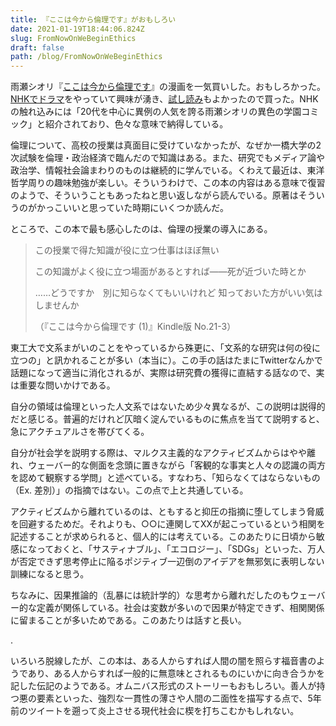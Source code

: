 ```yaml
---
title: 『ここは今から倫理です』がおもしろい
date: 2021-01-19T18:44:06.824Z
slug: FromNowOnWeBeginEthics
draft: false
path: /blog/FromNowOnWeBeginEthics
---
```

雨瀬シオリ『[ここは今から倫理です](https://amzn.to/36cxqof)』の漫画を一気買いした。おもしろかった。[NHKでドラマ](https://www.nhk.jp/p/rinri/ts/WKL8N2Z561/)をやっていて興味が湧き、[試し読み](https://tonarinoyj.jp/episode/13933686331754900481)もよかったので買った。NHKの触れ込みには「20代を中心に異例の人気を誇る雨瀬シオリの異色の学園コミック」と紹介されており、色々な意味で納得している。

倫理について、高校の授業は真面目に受けていなかったが、なぜか一橋大学の2次試験を倫理・政治経済で臨んだので知識はある。また、研究でもメディア論や政治学、情報社会論まわりのものは継続的に学んでいる。くわえて最近は、東洋哲学周りの趣味勉強が楽しい。そういうわけで、この本の内容はある意味で復習のようで、そういうこともあったねと思い返しながら読んでいる。原著はそういうのがかっこいいと思っていた時期にいくつか読んだ。

ところで、この本で最も感心したのは、倫理の授業の導入にある。

> この授業で得た知識が役に立つ仕事はほぼ無い
>
> この知識がよく役に立つ場面があるとすれば――死が近づいた時とか
>
> ……どうですか　別に知らなくてもいいけれど 知っておいた方がいい気はしませんか
>
> （『ここは今から倫理です (1)』Kindle版 No.21-3）

東工大で文系まがいのことをやっているから殊更に、「文系的な研究は何の役に立つの」と訊かれることが多い（本当に）。この手の話はたまにTwitterなんかで話題になって適当に消化されるが、実際は研究費の獲得に直結する話なので、実は重要な問いかけである。

自分の領域は倫理といった人文系ではないため少々異なるが、この説明は説得的だと感じる。普遍的だけれど仄暗く淀んでいるものに焦点を当てて説明すると、急にアクチュアルさを帯びてくる。

自分が社会学を説明する際は、マルクス主義的なアクティビズムからはやや離れ、ウェーバー的な側面を念頭に置きながら「客観的な事実と人々の認識の両方を認めて観察する学問」と述べている。すなわち、「知らなくてはならないもの（Ex. 差別）」の指摘ではない。この点で上と共通している。

アクティビズムから離れているのは、ともすると抑圧の指摘に堕してしまう脅威を回避するためだ。それよりも、○○に連関してXXが起こっているという相関を記述することが求められると、個人的には考えている。このあたりに日頃から敏感になっておくと、「サスティナブル」、「エコロジー」、「SDGs」といった、万人が否定できず思考停止に陥るポジティブ一辺倒のアイデアを無邪気に表明しない訓練になると思う。

ちなみに、因果推論的（乱暴には統計学的）な思考から離れだしたのもウェーバー的な定義が関係している。社会は変数が多いので因果が特定できず、相関関係に留まることが多いためである。このあたりは話すと長い。

.

いろいろ脱線したが、この本は、ある人からすれば人間の闇を照らす福音書のようであり、ある人からすれば一般的に無意味とされるものにいかに向き合うかを記した伝記のようである。オムニバス形式のストーリーもおもしろい。善人が持つ悪の要素といった、強烈な一貫性の薄さや人間の二面性を描写する点で、5年前のツイートを遡って炎上させる現代社会に楔を打ちこむかもしれない。